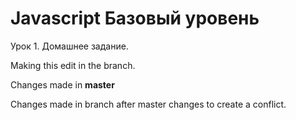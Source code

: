 Javascript Базовый уровень
==========================

Урок 1. Домашнее задание.

Making this edit in the branch.

Changes made in **master**


Changes made in branch after master changes to create a conflict.
